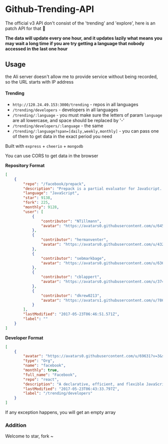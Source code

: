 # Github-Trending-API
The official v3 API don't consist of the 'trending' and 'explore', here is an patch API for that :lollipop:

**The data will update every one hour, and it updates lazily what means you may wait a long time if you are try getting a language that nobody accessed in the last one hour**

## Usage 

the Ali server doesn't allow me to provide service without being recorded, so the URL starts with IP address

#### Trending
+ `http://120.24.49.153:3000/trending` - repos in all languages
+ `/trending/developers` - developers in all languages
+ `/trending/:language` - you must make sure the letters of param `language` are all lowercase, and space should be replaced by '-'
+ `/trending/developers/:language` - the same
+ `/trending/:language?span=[daily,weekly,monthly]` - you can pass one of them to get data in the exact period you need

Built with `express` + `cheerio` + `mongodb`

You can use CORS to get data in the browser

**Repository Format**
```json
[
    {
        "repo": "/facebook/prepack",
        "description": "Prepack is a partial evaluator for JavaScript. Prepack rewrites a JavaScript bundle, resulting in JavaScript code that executes more efficiently.",
        "language": "JavaScript",
        "star": 9138,
        "fork": 225,
        "monthly": 9128,
        "user": [
            {
                "contributor": "NTillmann",
                "avatar": "https://avatars0.githubusercontent.com/u/6457462?v=3&s=40"
            },
            {
                "contributor": "hermanventer",
                "avatar": "https://avatars0.githubusercontent.com/u/4325251?v=3&s=40"
            },
            {
                "contributor": "sebmarkbage",
                "avatar": "https://avatars0.githubusercontent.com/u/63648?v=3&s=40"
            },
            {
                "contributor": "cblappert",
                "avatar": "https://avatars0.githubusercontent.com/u/3744743?v=3&s=40"
            },
            {
                "contributor": "dkrew0213",
                "avatar": "https://avatars1.githubusercontent.com/u/7864184?v=3&s=40"
            }
        ],
        "lastModified": "2017-05-23T06:46:51.571Z",
        "label": ""
    }
]
```

**Developer Format**
```json
[
    {
        "avatar": "https://avatars0.githubusercontent.com/u/69631?v=3&s=192",
        "type": "Org",
        "name": "facebook",
        "monthly": true,
        "full_name": "Facebook",
        "repo": "react",
        "description": "A declarative, efficient, and flexible JavaScript library for building user interfaces.",
        "lastModified": "2017-05-23T06:43:33.797Z",
        "label": "/trending/developers"
    }
]
```


If any exception happens, you will get an empty array

### Addition

Welcome to star, fork ~